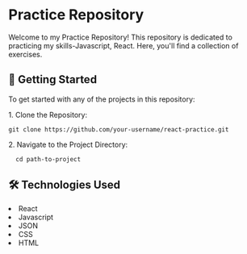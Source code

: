   <h1>Practice Repository</h1>

<p>Welcome to my Practice Repository! This repository is dedicated to practicing my skills-Javascript, React. Here, you'll find a collection of  exercises.</p>
<h2>🚀 Getting Started</h2>
To get started with any of the projects in this repository:
<br />
<p>1.  Clone the Repository: </p>

    git clone https://github.com/your-username/react-practice.git
    
<p>2.  Navigate to the Project Directory: </p>

      cd path-to-project
        
<h2>🛠️ Technologies Used</h2>
  <li>React</li>
  <li>Javascript</li>
  <li>JSON</li>
  <li>CSS</li>
  <li>HTML</li>
